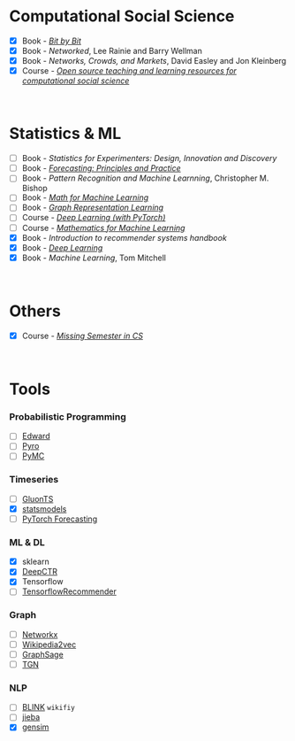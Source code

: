 # Computational Social Science
- [X] Book - [*Bit by Bit*](https://www.bitbybitbook.com/en/1st-ed/preface/)
- [X] Book - *Networked*, Lee Rainie and Barry Wellman
- [X] Book - *Networks, Crowds, and Markets*, David Easley and Jon Kleinberg
- [X] Course - [*Open source teaching and learning resources for computational social science*](https://sicss.io/curriculum)

</br>

# Statistics & ML
- [ ] Book - *Statistics for Experimenters: Design, Innovation and Discovery*
- [ ] Book - [*Forecasting: Principles and Practice*](https://otexts.com/fpp2/)
- [ ] Book - *Pattern Recognition and Machine Learnning*, Christopher M. Bishop
- [ ] Book - [*Math for Machine Learning*](https://mml-book.github.io/book/mml-book.pdf)
- [ ] Book - [*Graph Representation Learning*](https://www.cs.mcgill.ca/~wlh/grl_book/files/GRL_Book.pdf)
- [ ] Course - [*Deep Learning (with PyTorch)*](https://www.youtube.com/playlist?list=PLLHTzKZzVU9eaEyErdV26ikyolxOsz6mq)
- [ ] Course - [*Mathematics for Machine Learning*](https://www.coursera.org/specializations/mathematics-machine-learning)
- [X] Book - *Introduction to recommender systems handbook*
- [X] Book - [*Deep Learning*](https://www.deeplearningbook.org/)
- [X] Book - *Machine Learning*, Tom Mitchell

</br>

# Others
- [X] Course - [*Missing Semester in CS*](https://missing.csail.mit.edu/)

</br>

# Tools
### Probabilistic Programming
- [ ] [Edward](http://edwardlib.org/tutorials/)
- [ ] [Pyro](http://pyro.ai/)
- [ ] [PyMC](https://nbviewer.jupyter.org/github/CamDavidsonPilon/Probabilistic-Programming-and-Bayesian-Methods-for-Hackers/blob/master/Prologue/Prologue.ipynb)

### Timeseries
- [ ] [GluonTS](https://gluon-ts.mxnet.io/)
- [X] [statsmodels](https://www.statsmodels.org/stable/index.html)
- [ ] [PyTorch Forecasting](https://towardsdatascience.com/introducing-pytorch-forecasting-64de99b9ef46)

### ML & DL
- [X] sklearn
- [X] [DeepCTR](https://deepctr-doc.readthedocs.io/en/latest/)
- [X] Tensorflow
- [ ] [TensorflowRecommender](https://www.tensorflow.org/recommenders)

### Graph
- [ ] [Networkx](https://networkx.github.io/)
- [ ] [Wikipedia2vec](https://wikipedia2vec.github.io/wikipedia2vec/)
- [ ] [GraphSage](http://snap.stanford.edu/graphsage/)
- [ ] [TGN](https://github.com/twitter-research/tgn)

### NLP
- [ ] [BLINK](https://github.com/facebookresearch/BLINK) ```wikifiy```
- [ ] [jieba](https://github.com/fxsjy/jieba)
- [X] [gensim](https://radimrehurek.com/gensim/)
